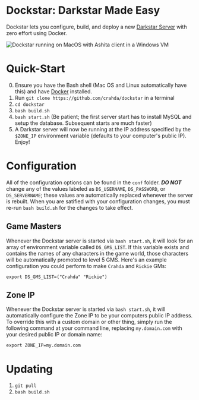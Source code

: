 # Dockstar: Darkstar Made Easy
Dockstar lets you configure, build, and deploy a new [Darkstar Server](https://github.com/DarkstarProject/darkstar) with zero effort using Docker.

![Dockstar running on MacOS with Ashita client in a Windows VM](dockstar.png)

# Quick-Start
0. Ensure you have the Bash shell (Mac OS and Linux automatically have this) and have [Docker](https://www.docker.com/get-docker) installed.
1. Run `git clone https://github.com/crahda/dockstar` in a terminal
2. `cd dockstar`
3. `bash build.sh` 
4. `bash start.sh` (Be patient; the first server start has to install MySQL and setup the database. Subsequent starts are much faster)
5. A Darkstar server will now be running at the IP address specified by the `$ZONE_IP` environment variable (defaults to your computer's public IP). Enjoy!

# Configuration
All of the configuration options can be found in the `conf` folder. ***DO NOT*** change any of the values labeled as `DS_USERNAME`, `DS_PASSWORD`, or `DS_SERVERNAME`; these values are automatically replaced whenever the server is rebuilt. When you are satified with your configuration changes, you must re-run `bash build.sh` for the changes to take effect.

## Game Masters
Whenever the Dockstar server is started via `bash start.sh`, it will look for an array of environment variable called `DS_GMS_LIST`. If this variable exists and contains the names of any characters in the game world, those characters will be automatically promoted to level 5 GMS. Here's an example configuration you could perform to make `Crahda` and `Rickie` GMs:

    export DS_GMS_LIST=("Crahda" "Rickie")

## Zone IP
Whenever the Dockstar server is started via `bash start.sh`, it will automatically configure the Zone IP to be your computers public IP address. To override this with a custom domain or other thing, simply run the following command at your command line, replacing `my.domain.com` with your desired public IP or domain name:

    export ZONE_IP=my.domain.com

# Updating
1. `git pull`
2. `bash build.sh`